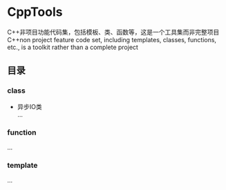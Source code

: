 # CppTools
C++非项目功能代码集，包括模板、类、函数等，这是一个工具集而非完整项目
C++non project feature code set, including templates, classes, functions, etc., is a toolkit rather than a complete project

## 目录
### class
+ 异步IO类  
...
### function
...
### template
...
